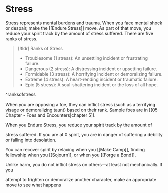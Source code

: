 # Stress
Stress represents mental burdens and trauma. When you face mental shock or despair, make the [[Endure Stress]] move. As part of that move, you reduce your spirit track by the amount of stress suffered. There are five ranks of stress.

>[!tldr] Ranks of Stress
>- Troublesome (1 stress): An unsettling incident or frustrating failure.
>- Dangerous (2 stress): A distressing incident or upsetting failure.
>- Formidable (3 stress): A horrifying incident or demoralizing failure.
>- Extreme (4 stress): A heart-rending incident or traumatic failure.
>- Epic (5 stress): A soul-shattering incident or the loss of all hope.

^ranksofstress

When you are opposing a foe, they can inflict stress (such as a terrifying visage or demoralizing taunt) based on their rank. Sample foes are in [[05 Chapter - Foes and Encounters|chapter 5]].

When you Endure Stress, you reduce your spirit track by the amount of

stress suffered. If you are at 0 spirit, you are in danger of suffering a debility or falling into desolation.

You can recover spirit by relaxing when you [[Make Camp]], finding fellowship when you [[Sojourn]], or when you [[Forge a Bond]].

Unlike harm, you do not inflict stress on others—at least not mechanically. If you

attempt to frighten or demoralize another character, make an appropriate move to see what happens